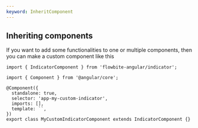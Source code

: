 ```yaml
---
keyword: InheritComponent
---
```


## Inheriting components

If you want to add some functionalities to one or multiple components, then you can make a custom
component like this

```angular-ts
import { IndicatorComponent } from 'flowbite-angular/indicator';

import { Component } from '@angular/core';

@Component({
  standalone: true,
  selector: 'app-my-custom-indicator',
  imports: [],
  template: ``,
})
export class MyCustomIndicatorComponent extends IndicatorComponent {}
```
